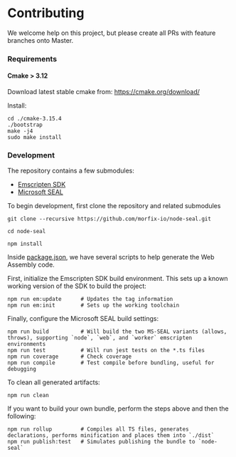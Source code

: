 # Contributing

We welcome help on this project, but please create all PRs with feature branches onto Master.

### Requirements

#### Cmake > 3.12

Download latest stable cmake from:
https://cmake.org/download/

Install:

```shell
cd ./cmake-3.15.4
./bootstrap
make -j4
sudo make install
```

### Development

The repository contains a few submodules:

- [Emscripten SDK](https://github.com/emscripten-core/emsdk)
- [Microsoft SEAL](https://github.com/microsoft/SEAL)

To begin development, first clone the repository and related submodules

```shell
git clone --recursive https://github.com/morfix-io/node-seal.git

cd node-seal

npm install
```

Inside [package.json](package.json), we have several scripts to help generate the Web
Assembly code.

First, initialize the Emscripten SDK build environment. This sets up a known working version
of the SDK to build the project:

```shell
npm run em:update      # Updates the tag information
npm run em:init        # Sets up the working toolchain
```

Finally, configure the Microsoft SEAL build settings:

```shell
npm run build          # Will build the two MS-SEAL variants (allows, throws), supporting `node`, `web`, and `worker` emscripten environments
npm run test           # Will run jest tests on the *.ts files
npm run coverage       # Check coverage
npm run compile        # Test compile before bundling, useful for debugging
```

To clean all generated artifacts:

```shell
npm run clean
```

If you want to build your own bundle, perform the steps above and then the following:

```shell
npm run rollup         # Compiles all TS files, generates declarations, performs minification and places them into `./dist`
npm run publish:test   # Simulates publishing the bundle to `node-seal`
```
